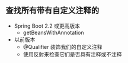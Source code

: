 ## 查找所有带有自定义注释的 
- Spring Boot 2.2 或更高版本 
  - getBeansWithAnnotation
- 以前版本
  - @Qualifier 装饰我们的自定义注释
  - 使用反射来检查它们是否具有注释或不注释